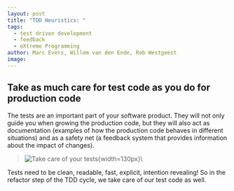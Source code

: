 ```yaml
---
layout: post
title: "TDD Heuristics: "
tags:
  - test driven development
  - feedback
  - eXtreme Programming
author: Marc Evers, Willem van den Ende, Rob Westgeest
image: 
---
```


## Take as much care for test code as you do for production code

The tests are an important part of your software product. They will not only guide 
you when growing the production code, but they will also act 
as documentation (examples of how the production code
behaves in different situations) and as a safety net (a feedback system that provides
information about the impact of changes).

> ![Take care of your tests](Clean-tests.png){width=130px}\  

Tests need to be clean, readable, fast, explicit, intention revealing!
So in the refactor step of the TDD cycle, we take care of our test code as well.
